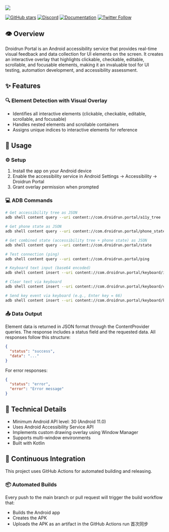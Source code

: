 <picture>
  <source media="(prefers-color-scheme: dark)" srcset="./static/droidrun-dark.png">
  <source media="(prefers-color-scheme: light)" srcset="./static/droidrun.png">
  <img src="./static/droidrun.png"  width="full">
</picture>

[![GitHub stars](https://img.shields.io/github/stars/droidrun/droidrun-portal?style=social)](https://github.com/droidrun/droidrun-portal/stargazers)
[![Discord](https://img.shields.io/discord/1360219330318696488?color=7289DA&label=Discord&logo=discord&logoColor=white)](https://discord.gg/ZZbKEZZkwK)
[![Documentation](https://img.shields.io/badge/Documentation-📕-blue)](https://docs.droidrun.ai)
[![Twitter Follow](https://img.shields.io/twitter/follow/droid_run?style=social)](https://x.com/droid_run)

## 👁️ Overview
Droidrun Portal is an Android accessibility service that provides real-time visual feedback and data collection for UI elements on the screen. It creates an interactive overlay that highlights clickable, checkable, editable, scrollable, and focusable elements, making it an invaluable tool for UI testing, automation development, and accessibility assessment.

## ✨ Features

### 🔍 Element Detection with Visual Overlay
- Identifies all interactive elements (clickable, checkable, editable, scrollable, and focusable)
- Handles nested elements and scrollable containers
- Assigns unique indices to interactive elements for reference

## 🚀 Usage

### ⚙️ Setup
1. Install the app on your Android device
2. Enable the accessibility service in Android Settings → Accessibility → Droidrun Portal
3. Grant overlay permission when prompted

### 💻 ADB Commands
```bash
# Get accessibility tree as JSON
adb shell content query --uri content://com.droidrun.portal/a11y_tree

# Get phone state as JSON
adb shell content query --uri content://com.droidrun.portal/phone_state

# Get combined state (accessibility tree + phone state) as JSON
adb shell content query --uri content://com.droidrun.portal/state

# Test connection (ping)
adb shell content query --uri content://com.droidrun.portal/ping

# Keyboard text input (base64 encoded)
adb shell content insert --uri content://com.droidrun.portal/keyboard/input --bind base64_text:s:"SGVsbG8gV29ybGQ="

# Clear text via keyboard
adb shell content insert --uri content://com.droidrun.portal/keyboard/clear

# Send key event via keyboard (e.g., Enter key = 66)
adb shell content insert --uri content://com.droidrun.portal/keyboard/key --bind key_code:i:66
```

### 📤 Data Output
Element data is returned in JSON format through the ContentProvider queries. The response includes a status field and the requested data. All responses follow this structure:

```json
{
  "status": "success",
  "data": "..."
}
```

For error responses:
```json
{
  "status": "error", 
  "error": "Error message"
}
```

## 🔧 Technical Details
- Minimum Android API level: 30 (Android 11.0)
- Uses Android Accessibility Service API
- Implements custom drawing overlay using Window Manager
- Supports multi-window environments
- Built with Kotlin


## 🔄 Continuous Integration

This project uses GitHub Actions for automated building and releasing.

### 📦 Automated Builds

Every push to the main branch or pull request will trigger the build workflow that:
- Builds the Android app
- Creates the APK
- Uploads the APK as an artifact in the GitHub Actions run
首次同步